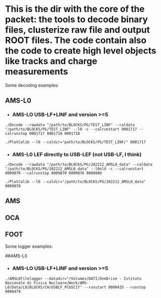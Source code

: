 # This is the dir with the core of the packet: the tools to decode binary files, clusterize raw file and output ROOT files. The code contain also the code to create high level objects like tracks and charge measurements

Some decoding examples:

## AMS-L0

- ### AMS-LO USB-LF+LINF and version >=5
```
./Decode --rawdata "/path/to/BLOCKS/PG/TEST_LINF" --caldata "/path/to/BLOCKS/PG/TEST_LINF" --l0 -c --calrunstart 0001717 --calrunstop 0001717 0001718 0001718
```
```
./PlotCalib --l0 --caldir="path/to/BLOCKS/PG/TEST_LINF/" 0001717
```

- ### AMS-L0 LEF directly to USB-LEF (not USB-LF, I think)
```
./Decode --rawdata "/path/to/BLOCKS/PG/202212_AMSL0_data" --caldata "/path/to/BLOCKS/PG/202212_AMSL0_data" --l0old -c --calrunstart 0009870 --calrunstop 0009870 0009876 0009880
```
```
./PlotCalib --l0 --caldir="/path/to/BLOCKS/PG/202212_AMSL0_data" 0009870
```

## AMS

## OCA

## FOOT

Some logger examples:

##AMS-L0

- ### AMS-LO USB-LF+LINF and version >=5
```
./AMSL0filelogger --datadir="/Volumes/DATI/OneDrive - Istituto Nazionale di Fisica Nucleare/Work/AMS-L0/Data/L0/BLOCKS/CH/USBLF_PCGSC17" --runstart 0000435 --runstop 0000479
```